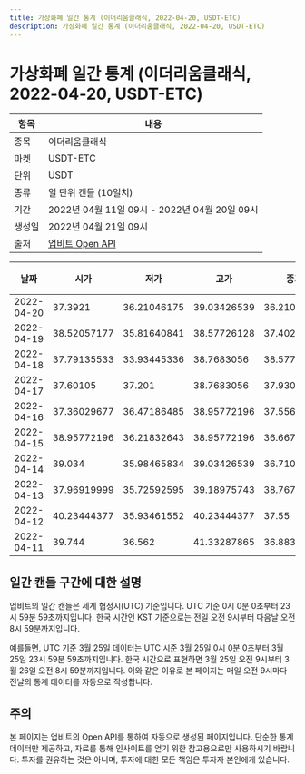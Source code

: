 ```yaml
---
title: 가상화폐 일간 통계 (이더리움클래식, 2022-04-20, USDT-ETC)
description: 가상화폐 일간 통계 (이더리움클래식, 2022-04-20, USDT-ETC)
---
```



가상화폐 일간 통계 (이더리움클래식, 2022-04-20, USDT-ETC)
===

|항목|내용|
|--|--|
|종목|이더리움클래식|
|마켓|USDT-ETC|
|단위|USDT|
|종류|일 단위 캔들 (10일치)|
|기간|2022년 04월 11일 09시 - 2022년 04월 20일 09시|
|생성일|2022년 04월 21일 09시|
|출처|[업비트 Open API](https://docs.upbit.com)|


|날짜|시가|저가|고가|종가|비고|
|--|--|--|--|--|--|
|2022-04-20|37.3921|36.21046175|39.03426539|36.21046175|    |
|2022-04-19|38.52057177|35.81640841|38.57726128|37.40205|    |
|2022-04-18|37.79135533|33.93445336|38.7683056|38.57726128|    |
|2022-04-17|37.60105|37.201|38.7683056|37.93076432|    |
|2022-04-16|37.36029677|36.47186485|38.95772196|37.55611765|    |
|2022-04-15|38.95772196|36.21832643|38.95772196|36.667|    |
|2022-04-14|39.034|35.98465834|39.03426539|36.71055683|    |
|2022-04-13|37.96919999|35.72592595|39.18975743|38.76785377|    |
|2022-04-12|40.23444377|35.93461552|40.23444377|37.55|    |
|2022-04-11|39.744|36.562|41.33287865|36.88358313|    |


일간 캔들 구간에 대한 설명
---


업비트의 일간 캔들은 세계 협정시(UTC) 기준입니다. 
UTC 기준 0시 0분 0초부터 23시 59분 59초까지입니다. 
한국 시간인 KST 기준으로는 전일 오전 9시부터 다음날 오전 8시 59분까지입니다. 


예를들면, UTC 기준 3월 25일 데이터는 UTC 시준 3월 25일 0시 0분 0초부터 3월 25일 23시 59분 59초까지입니다. 
한국 시간으로 표현하면 3월 25일 오전 9시부터 3월 26일 오전 8시 59분까지입니다. 
이와 같은 이유로 본 페이지는 매일 오전 9시마다 전날의 통계 데이터를 자동으로 작성합니다. 


주의
---


본 페이지는 업비트의 Open API를 통하여 자동으로 생성된 페이지입니다. 
단순한 통계 데이터만 제공하고, 자료를 통해 인사이트를 얻기 위한 참고용으로만 사용하시기 바랍니다. 
투자를 권유하는 것은 아니며, 투자에 대한 모든 책임은 투자자 본인에게 있습니다. 
